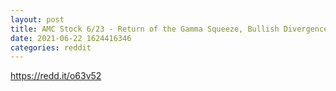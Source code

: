 ```yaml
--- 
layout: post 
title: AMC Stock 6/23 - Return of the Gamma Squeeze, Bullish Divergence 
date: 2021-06-22 1624416346 
categories: reddit 
--- 
```

https://redd.it/o63v52